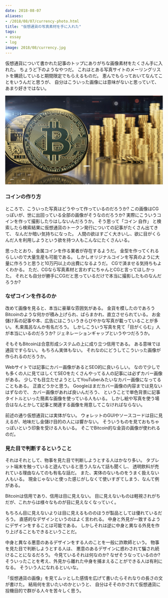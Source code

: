 ```yaml
---
date: 2018-08-07
aliases:
- /2018/08/07/currency-photo.html
title: "仮想通貨の写真素材を手に入れた"
tags:
- essay
- log
image: 2018/08/currency.jpg
---
```


仮想通貨について書かれた記事のトップにありがちな画像素材をたくさん手に入れた。
ちょうど下のようなやつだ。
これはとある写真サイトのメーリングリストを購読していると期間限定でもらえるものだ。
恵んでもらっておいてなんてことをいうんだと思うが、
自分はこういった画像には意味がないと思っていて、あまり好きではない。

![仮想通貨っぽいもの](/assets/2018/08/currency.jpg)

### コインの作り方

ところで、こういった写真はどうやって作っているのだろうか?
この画像はCGっぽいが、世に出回っている全部の画像がそうなのだろうか?
実際にこういうコインを作って撮影したりはしないんだろうか。
そう思って「コイン 自作」
と検索したら検索結果に仮想通貨のトークン発行についての記事がたくさん出てきて、
なんだか暗い気持ちになった。
人間の欲はすごく大きいし、欲に目がくらんだ人を利用しようという欲を持つ人もこんなにたくさんいる。

思ったとおり、金属コインを作る業者が存在するようだ。
金型を作ってくれるらしいので大量生産も可能である。
しかしオリジナルコインを写真のように大量に作ろうと思うと10万円以上の出費になるようだ。
CGで済ませる気持ちもよくわかる。
ただ、CGなら写真素材と言わずにちゃんとCGと言ってほしかった。
それとも自分が勝手にCGだと思っているだけで本当に撮影したものなんだろうか?

### なぜコインを作るのか

改めて画像を見ると、本当に豪華な雰囲気がある。
金貨を模したのであろうBitcoinのような何かが積み上げられ、ばらまかれ、直立させられている。
お金儲け系の記事や本、広告にはこういうきらびやかな写真が載っていることが多い。
札束風呂なんか有名だろう。
しかしこういう写真を見て「目がくらむ」人が本当にいるのだろうか?
ジェネレーションギャップというやつだろうか。

そもそもBitcoinは合意形成システムの上に成り立つ信用である。
ある意味では通貨ですらない。
もちろん実体もない。
それなのにどうしてこういった画像が作られるのだろうか。

Webサイトでは記事にカバー画像があるとSEO的に良いらしい。
なので少しでも多くの人に見てほしくてSEOをたくさんやってる人の記事には必ずカバー画像がある。
少しでも目立たせようとしてYouTuberみたいなカバー画像になってることもある。
正直どうかと思う。
Googleはまだカバー画像の内容までは見ないはずなので、
カバー画像があれば良いんだろう、
ということで単色背景に記事タイトルといった簡素な画像を使っている人もいる。
しかし絵や写真を使う場合はなんとかして記事と関連する画像を用意してこなければならない。

前述の通り仮想通貨には実体がない。
ウォレットのGUIやソースコードは目に見えるが、地味だし金儲け目的の人には響かない。
そういうものを見ておもちゃっぽいという印象を受ける人もいる。
そこでBitcoin的な金貨の画像が使われるのだ。

### 見た目で判断するということ

それはそれとして、物事を見た目で判断しようとする人はかなり多い。
タブレット端末を触っていると遊んでいると思う人なんて話も聞くし、
透明飲料が売れている理由なんてのも有名な話だ。
また、実体のないものをうまく扱えない人もいる。
現金じゃないと使った感じがしなくて使いすぎてしまう、なんて例がある。

Bitcoinは信用であり、信用は目に見えない。
目に見えないものは軽視されがちだが、これからは様々なものが目に見えなくなっていく。

もちろん目に見えないよりは目に見えるもののほうが製品としては優れているだろう。
直感的なデザインというのはよく言われる。
中身と外見が一致するようにデザインをすることは可能である。
しかしそれは逆に中身と異なる外見を作り上げることもできるということだ。

中身と異なる悪意のあるデザインをする人のことを一般に詐欺師という。
物事を見た目で判断しようとする人は、
悪意のあるデザインに惑わされて騙され続けることになるだろう。
今見ているそれは何なのか?
なぜそうなっているのか?
そういったことを考え、外見から離れた中身を捕まえることができる人は有利になる。
そういう人になれるといいな。

「仮想通貨の画像」を見てムッとした感情を広げて書いたらそれなりの長さの文が書けた。
結局何を言いたいのかというと、
自分はそそのかされて仮想通貨に投機目的で群がる人々を苦々しく思う。
